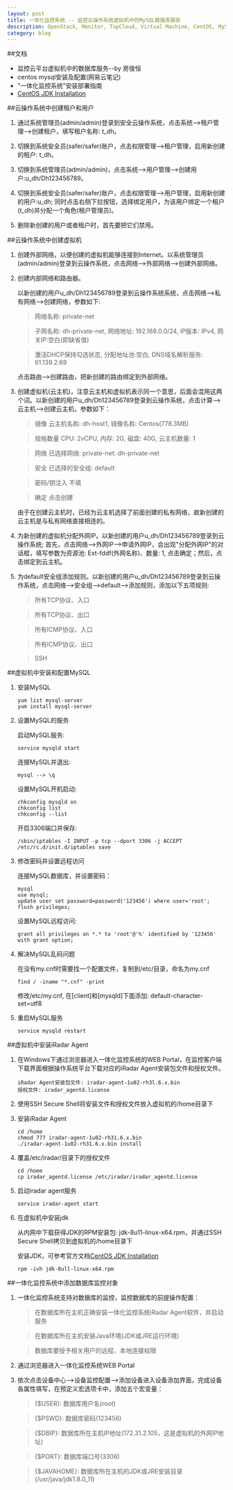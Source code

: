 ```yaml
---
layout: post
title: 一体化监控系统 -- 监控云操作系统虚拟机中的MySQL数据库服务
description: OpenStack, Monitor, TopCloud, Virtual Machine, CentOS, MySQL
category: blog
---
```


##文档
* 监控云平台虚拟机中的数据库服务--by 房俊恒
* centos mysql安装及配置(网易云笔记)
* "一体化监控系统"安装部署指南
* [CentOS JDK Installation](http://docs.oracle.com/javase/8/docs/technotes/guides/install/linux_jdk.html#BJFJHFDD)

##云操作系统中创建租户和用户
1. 通过系统管理员(admin/admin)登录到安全云操作系统，点击系统-->租户管理-->创建租户，填写租户名称: t_dh。

2. 切换到系统安全员(safer/safer)账户，点击权限管理-->租户管理，启用新创建的租户: t_dh。

3. 切换到系统管理员(admin/admin)，点击系统-->用户管理-->创建用户:u_dh/Dh123456789。

4. 切换到系统安全员(safer/safer)账户，点击权限管理-->用户管理，启用新创建的用户:u_dh; 同时点击右侧下拉按钮，选择绑定用户，为该用户绑定一个租户(t_dh)并分配一个角色(租户管理员)。

5. 删除新创建的用户或者租户时，首先要把它们禁用。

##云操作系统中创建虚拟机
1. 创建外部网络，以便创建的虚拟机能够连接到Internet。以系统管理员(admin/admin)登录到云操作系统，点击网络-->外部网络-->创建外部网络。

2. 创建内部网络和路由器。

    以新创建的用户u_dh/Dh123456789登录到云操作系统系统，点击网络-->私有网络-->创建网络，参数如下:

    > 网络名称: private-net

    > 子网名称: dh-private-net, 网络地址: 192.168.0.0/24, IP版本: IPv4, 网关IP:空白(即缺省值)

    > 激活DHCP保持勾选状态, 分配地址池:空白, DNS域名解析服务: 61.139.2.69

    点击路由-->创建路由，把新创建的路由绑定到外部网络。

3. 创建虚拟机(云主机)，注意云主机和虚拟机表示同一个意思，后面会混用这两个词。以新创建的用户u_dh/Dh123456789登录到云操作系统，点击计算-->云主机-->创建云主机，参数如下：
    > 镜像 云主机名称: dh-host1, 镜像名称: Centos(778.3MB)

    > 规格数量 CPU: 2vCPU, 内存: 2G, 磁盘: 40G, 云主机数量: 1

    > 网络 已选择网络: private-net: dh-private-net

    > 安全 已选择的安全组: default

    > 密码/钥注入 不填

    > 确定 点击创建

    由于在创建云主机时，已经为云主机选择了前面创建的私有网络，故新创建的云主机是与私有网络直接相连的。

4. 为新创建的虚拟机分配外网IP。以新创建的用户u_dh/Dh123456789登录到云操作系统; 首先，点击网络-->外网IP-->申请外网IP，会出现"分配外网IP"的对话框，填写参数为资源池: Ext-fddf(外网名称)、数量: 1, 点击确定；然后，点击绑定到云主机。

5. 为default安全组添加规则。以新创建的用户u_dh/Dh123456789登录到云操作系统，点击网络-->安全组-->default-->添加规则，添加以下五项规则:
    > 所有TCP协议、入口

    > 所有TCP协议、出口

    > 所有ICMP协议、入口

    > 所有ICMP协议、出口

    > SSH

##虚拟机中安装和配置MySQL
1. 安装MySQL
    
    ```
    yum list mysql-server
    yum install mysql-server
    ```

2. 设置MySQL的服务

    启动MySQL服务: 
    
    ```
    service mysqld start
    ```

    连接MySQL并退出: 
    
    ```
    mysql --> \q
    ```

    设置MySQL开机启动:
    
    ```
    chkconfig mysqld on
    chkconfig list
    chkconfig --list
    ```
    
    开启3306端口并保存:
    
    ```
    /sbin/iptables -I INPUT -p tcp --dport 3306 -j ACCEPT
    /etc/rc.d/init.d/iptables save
    ```

3. 修改密码并设置远程访问

    连接MySQL数据库，并设置密码：

    ```
    mysql
    use mysql;
    update user set password=password('123456') where user='root';
    flush privileges;
    ```

    设置MySQL远程访问:

    ```
    grant all privileges on *.* to 'root'@'%' identified by '123456' with grant option;
    ```

4. 解决MySQL乱码问题

    在没有my.cnf时需要找一个配置文件，复制到/etc/目录，命名为my.cnf

    ```
    find / -iname "*.cnf" -print
    ```

    修改/etc/my.cnf, 在[client]和[mysqld]下面添加: default-character-set=utf8

5. 重启MySQL服务

    ```
    service mysqld restart
    ```

##虚拟机中安装iRadar Agent

1. 在Windows下通过浏览器进入一体化监控系统的WEB Portal，在监控客户端下载界面根据操作系统平台下载对应的iRadar Agent安装包文件和授权文件。

    ```
    iRadar Agent安装包文件: iradar-agent-1u02-rh3l.6.x.bin
    授权文件: iradar_agentd.license
    ```

2. 使用SSH Secure Shell将安装文件和授权文件放入虚拟机的/home目录下

3. 安装iRadar Agent

    ```
    cd /home
    chmod 777 iradar-agent-1u02-rh31.6.x.bin
    ./iradar-agent-1u02-rh31.6.x.bin install
    ```

4. 覆盖/etc/iradar/目录下的授权文件

    ```
    cd /home
    cp iradar_agentd.license /etc/iradar/iradar_agentd.license
    ```

5. 启动iradar agent服务

    ```
    service iradar-agent start
    ```

6. 在虚拟机中安装jdk

    从内网中下载获得JDK的RPM安装包: jdk-8u11-linux-x64.rpm，并通过SSH Secure Shell拷贝到虚拟机的/home目录下

    安装JDK，可参考官方文档[CentOS JDK Installation](docs.oracle.com/javase/8/docs/technotes/guides/install/linux_jdk.html#BJFJHFDD)

    ```
    rpm -ivh jdk-8ull-linux-x64.rpm
    ```

##一体化监控系统中添加数据库监控对象

1. 一体化监控系统支持对数据库的监控，监控数据库的前提操作配置：

    > 在数据库所在主机正确安装一体化监控系统iRadar Agent软件，并启动服务

    > 在数据库所在主机安装Java环境(JDK或JRE运行环境)

    > 数据库要授予相关用户的远程、本地连接权限

2. 通过浏览器进入一体化监控系统WEB Portal

3. 依次点击设备中心-->设备监控配置-->添加设备进入设备添加界面，完成设备各属性填写，在预定义宏选项卡中，添加五个宏变量：

    > {$USER}: 数据库用户名(root)

    > {$PSWD}: 数据库密码(123456)

    > {$DBIP}: 数据库所在主机IP地址(172.31.2.105，这是虚拟机的外网IP地址)

    > {$PORT}: 数据库端口号(3306)

    > {$JAVAHOME}: 数据库所在主机的JDK或JRE安装目录(/usr/java/jdk1.8.0_11)
